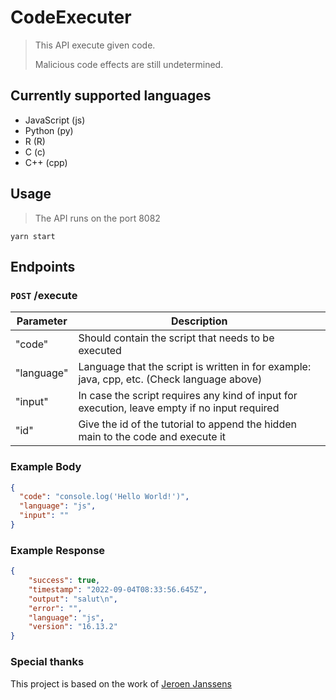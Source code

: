 # CodeExecuter

> This API execute given code.
>
> Malicious code effects are still undetermined.

## Currently supported languages

- JavaScript (js)
- Python (py)
- R (R)
- C (c)
- C++ (cpp)

## Usage

> The API runs on the port 8082

```
yarn start
```

## Endpoints

### `POST` /execute

| Parameter  | Description                                                                                                                   |
| ---------- | ----------------------------------------------------------------------------------------------------------------------------- |
| "code"     | Should contain the script that needs to be executed                                                                           |
| "language" | Language that the script is written in for example: java, cpp, etc. (Check language above) |
| "input"    | In case the script requires any kind of input for execution, leave empty if no input required                                 |
| "id"       | Give the id of the tutorial to append the hidden main to the code and execute it   |

### Example Body

```json
{
  "code": "console.log('Hello World!')",
  "language": "js",
  "input": ""
}
```

### Example Response

```json
{
    "success": true,
    "timestamp": "2022-09-04T08:33:56.645Z",
    "output": "salut\n",
    "error": "",
    "language": "js",
    "version": "16.13.2"
}
```

### Special thanks

This project is based on the work of [Jeroen Janssens](https://github.com/Jaagrav/CodeX-API)
